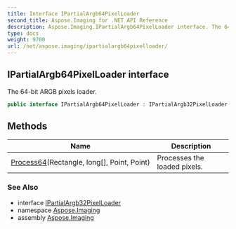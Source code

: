 ```yaml
---
title: Interface IPartialArgb64PixelLoader
second_title: Aspose.Imaging for .NET API Reference
description: Aspose.Imaging.IPartialArgb64PixelLoader interface. The 64bit ARGB pixels loader
type: docs
weight: 9700
url: /net/aspose.imaging/ipartialargb64pixelloader/
---
```

## IPartialArgb64PixelLoader interface

The 64-bit ARGB pixels loader.

```csharp
public interface IPartialArgb64PixelLoader : IPartialArgb32PixelLoader
```

## Methods

| Name | Description |
| --- | --- |
| [Process64](../../aspose.imaging/ipartialargb64pixelloader/process64/)(Rectangle, long[], Point, Point) | Processes the loaded pixels. |

### See Also

* interface [IPartialArgb32PixelLoader](../ipartialargb32pixelloader/)
* namespace [Aspose.Imaging](../../aspose.imaging/)
* assembly [Aspose.Imaging](../../)


